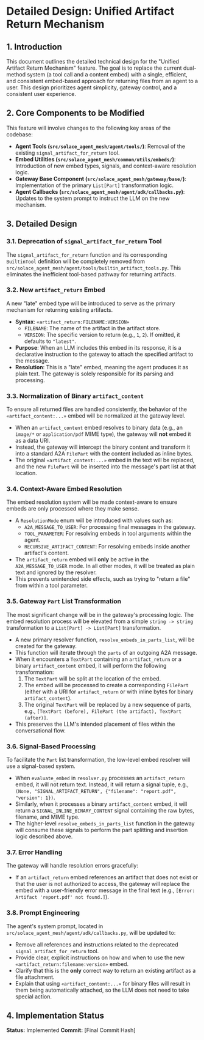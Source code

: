 # Detailed Design: Unified Artifact Return Mechanism

## 1. Introduction

This document outlines the detailed technical design for the "Unified Artifact Return Mechanism" feature. The goal is to replace the current dual-method system (a tool call and a content embed) with a single, efficient, and consistent embed-based approach for returning files from an agent to a user. This design prioritizes agent simplicity, gateway control, and a consistent user experience.

## 2. Core Components to be Modified

This feature will involve changes to the following key areas of the codebase:

-   **Agent Tools (`src/solace_agent_mesh/agent/tools/`)**: Removal of the existing `signal_artifact_for_return` tool.
-   **Embed Utilities (`src/solace_agent_mesh/common/utils/embeds/`)**: Introduction of new embed types, signals, and context-aware resolution logic.
-   **Gateway Base Component (`src/solace_agent_mesh/gateway/base/`)**: Implementation of the primary `List[Part]` transformation logic.
-   **Agent Callbacks (`src/solace_agent_mesh/agent/adk/callbacks.py`)**: Updates to the system prompt to instruct the LLM on the new mechanism.

## 3. Detailed Design

### 3.1. Deprecation of `signal_artifact_for_return` Tool

The `signal_artifact_for_return` function and its corresponding `BuiltinTool` definition will be completely removed from `src/solace_agent_mesh/agent/tools/builtin_artifact_tools.py`. This eliminates the inefficient tool-based pathway for returning artifacts.

### 3.2. New `artifact_return` Embed

A new "late" embed type will be introduced to serve as the primary mechanism for returning existing artifacts.

-   **Syntax**: `«artifact_return:FILENAME:VERSION»`
    -   `FILENAME`: The name of the artifact in the artifact store.
    -   `VERSION`: The specific version to return (e.g., `1`, `2`). If omitted, it defaults to `"latest"`.
-   **Purpose**: When an LLM includes this embed in its response, it is a declarative instruction to the gateway to attach the specified artifact to the message.
-   **Resolution**: This is a "late" embed, meaning the agent produces it as plain text. The gateway is solely responsible for its parsing and processing.

### 3.3. Normalization of Binary `artifact_content`

To ensure all returned files are handled consistently, the behavior of the `«artifact_content:...»` embed will be normalized at the gateway level.

-   When an `artifact_content` embed resolves to binary data (e.g., an `image/*` or `application/pdf` MIME type), the gateway will **not** embed it as a data URI.
-   Instead, the gateway will intercept the binary content and transform it into a standard A2A `FilePart` with the content included as inline bytes.
-   The original `«artifact_content:...»` embed in the text will be replaced, and the new `FilePart` will be inserted into the message's part list at that location.

### 3.4. Context-Aware Embed Resolution

The embed resolution system will be made context-aware to ensure embeds are only processed where they make sense.

-   A `ResolutionMode` enum will be introduced with values such as:
    -   `A2A_MESSAGE_TO_USER`: For processing final messages in the gateway.
    -   `TOOL_PARAMETER`: For resolving embeds in tool arguments within the agent.
    -   `RECURSIVE_ARTIFACT_CONTENT`: For resolving embeds inside another artifact's content.
-   The `artifact_return` embed will **only** be active in the `A2A_MESSAGE_TO_USER` mode. In all other modes, it will be treated as plain text and ignored by the resolver.
-   This prevents unintended side effects, such as trying to "return a file" from within a tool parameter.

### 3.5. Gateway `Part` List Transformation

The most significant change will be in the gateway's processing logic. The embed resolution process will be elevated from a simple `string -> string` transformation to a `List[Part] -> List[Part]` transformation.

-   A new primary resolver function, `resolve_embeds_in_parts_list`, will be created for the gateway.
-   This function will iterate through the `parts` of an outgoing A2A message.
-   When it encounters a `TextPart` containing an `artifact_return` or a binary `artifact_content` embed, it will perform the following transformation:
    1.  The `TextPart` will be split at the location of the embed.
    2.  The embed will be processed to create a corresponding `FilePart` (either with a URI for `artifact_return` or with inline bytes for binary `artifact_content`).
    3.  The original `TextPart` will be replaced by a new sequence of parts, e.g., `[TextPart (before), FilePart (the artifact), TextPart (after)]`.
-   This preserves the LLM's intended placement of files within the conversational flow.

### 3.6. Signal-Based Processing

To facilitate the `Part` list transformation, the low-level embed resolver will use a signal-based system.

-   When `evaluate_embed` in `resolver.py` processes an `artifact_return` embed, it will not return text. Instead, it will return a signal tuple, e.g., `(None, "SIGNAL_ARTIFACT_RETURN", {"filename": "report.pdf", "version": 1})`.
-   Similarly, when it processes a binary `artifact_content` embed, it will return a `SIGNAL_INLINE_BINARY_CONTENT` signal containing the raw bytes, filename, and MIME type.
-   The higher-level `resolve_embeds_in_parts_list` function in the gateway will consume these signals to perform the part splitting and insertion logic described above.

### 3.7. Error Handling

The gateway will handle resolution errors gracefully:

-   If an `artifact_return` embed references an artifact that does not exist or that the user is not authorized to access, the gateway will replace the embed with a user-friendly error message in the final text (e.g., `[Error: Artifact 'report.pdf' not found.]`).

### 3.8. Prompt Engineering

The agent's system prompt, located in `src/solace_agent_mesh/agent/adk/callbacks.py`, will be updated to:

-   Remove all references and instructions related to the deprecated `signal_artifact_for_return` tool.
-   Provide clear, explicit instructions on how and when to use the new `«artifact_return:filename:version»` embed.
-   Clarify that this is the **only** correct way to return an existing artifact as a file attachment.
-   Explain that using `«artifact_content:...»` for binary files will result in them being automatically attached, so the LLM does not need to take special action.

## 4. Implementation Status

**Status:** Implemented
**Commit:** [Final Commit Hash]
